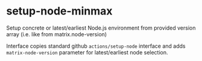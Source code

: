 # setup-node-minmax

Setup concrete or latest/earliest Node.js environment from provided version array (i.e. like from matrix.node-version)

Interface copies standard github `actions/setup-node` interface and adds `matrix-node-version` parameter for latest/earliest node selection.
